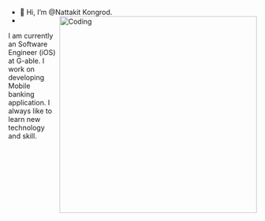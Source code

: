 - 👋 Hi, I’m @Nattakit Kongrod.
- <img align="right" alt="Coding" width="400" src="https://www.google.com/url?sa=i&url=https%3A%2F%2Ftenor.com%2Fview%2Fdeku-my-hero-academia-memes-head-bang-midoriya-izuku-gif-15528486&psig=AOvVaw0svRGQYZPqWee_DQrcVHzX&ust=1683709011432000&source=images&cd=vfe&ved=0CBEQjRxqFwoTCMjR__3u5_4CFQAAAAAdAAAAABAE">
I am currently an Software Engineer (iOS) at G-able. I work on developing Mobile banking application. 
I always like to learn new technology and skill.
